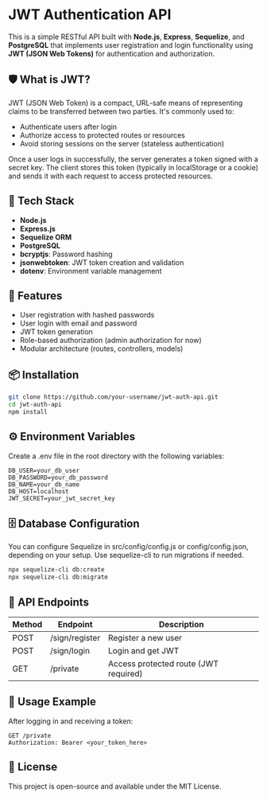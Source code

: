 # JWT Authentication API

This is a simple RESTful API built with **Node.js**, **Express**, **Sequelize**, and **PostgreSQL** that implements user registration and login functionality using **JWT (JSON Web Tokens)** for authentication and authorization.

## 🛡️ What is JWT?

JWT (JSON Web Token) is a compact, URL-safe means of representing claims to be transferred between two parties. It's commonly used to:

- Authenticate users after login
- Authorize access to protected routes or resources
- Avoid storing sessions on the server (stateless authentication)

Once a user logs in successfully, the server generates a token signed with a secret key. The client stores this token (typically in localStorage or a cookie) and sends it with each request to access protected resources.

## 🧱 Tech Stack

- **Node.js**
- **Express.js**
- **Sequelize ORM**
- **PostgreSQL**
- **bcryptjs**: Password hashing
- **jsonwebtoken**: JWT token creation and validation
- **dotenv**: Environment variable management

## 🚀 Features

- User registration with hashed passwords
- User login with email and password
- JWT token generation
- Role-based authorization (admin authorization for now)
- Modular architecture (routes, controllers, models)

## 📦 Installation

```bash
git clone https://github.com/your-username/jwt-auth-api.git
cd jwt-auth-api
npm install
```

## ⚙️ Environment Variables
Create a .env file in the root directory with the following variables:

```.env
DB_USER=your_db_user
DB_PASSWORD=your_db_password
DB_NAME=your_db_name
DB_HOST=localhost
JWT_SECRET=your_jwt_secret_key
```

## 🗄️ Database Configuration
You can configure Sequelize in src/config/config.js or config/config.json, depending on your setup. Use sequelize-cli to run migrations if needed.

```bash
npx sequelize-cli db:create
npx sequelize-cli db:migrate
```

## 📮 API Endpoints
| Method | Endpoint | Description |
|--------|----------|-------------|
| POST | /sign/register | Register a new user |
| POST | /sign/login | Login and get JWT |
| GET | /private | Access protected route (JWT required) |

## 🔐 Usage Example
After logging in and receiving a token:

```http
GET /private
Authorization: Bearer <your_token_here>
```

## 📌 License
This project is open-source and available under the MIT License.